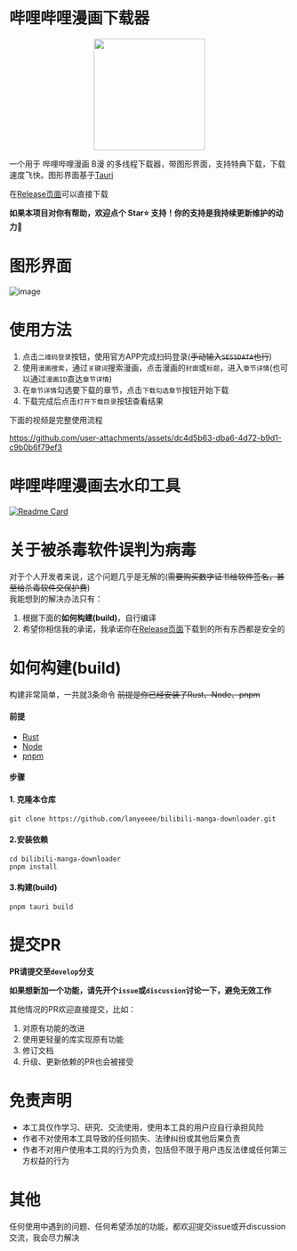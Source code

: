 # 哔哩哔哩漫画下载器

<p align="center">
    <img src="https://github.com/user-attachments/assets/f40919c1-569a-451e-a32f-7b32e8843dc4" width="200" style="align-self: center"/>
</p>



一个用于 哔哩哔哩漫画 B漫 的多线程下载器，带图形界面，支持特典下载，下载速度飞快。图形界面基于[Tauri](https://v2.tauri.app/start/)

在[Release页面](https://github.com/lanyeeee/bilibili-manga-downloader/releases)可以直接下载

**如果本项目对你有帮助，欢迎点个 Star⭐ 支持！你的支持是我持续更新维护的动力🙏**

# 图形界面

![image](https://github.com/user-attachments/assets/09f12266-a3a7-4337-90b9-7be1ae649e88)


# 使用方法

1. 点击`二维码登录`按钮，使用官方APP完成扫码登录(~~手动输入`SESSDATA`也行~~)
2. 使用`漫画搜索`，通过`关键词`搜索漫画，点击漫画的`封面`或`标题`，进入`章节详情`(也可以通过`漫画ID`直达`章节详情`)
3. 在`章节详情`勾选要下载的章节，点击`下载勾选章节`按钮开始下载
4. 下载完成后点击`打开下载目录`按钮查看结果

下面的视频是完整使用流程

https://github.com/user-attachments/assets/dc4d5b63-dba6-4d72-b9d1-c9b0b6f79ef3

# 哔哩哔哩漫画去水印工具

[![Readme Card](https://github-readme-stats.vercel.app/api/pin/?username=lanyeeee&repo=bilibili-manga-watermark-remover)](https://github.com/lanyeeee/bilibili-manga-watermark-remover)   


# 关于被杀毒软件误判为病毒

对于个人开发者来说，这个问题几乎是无解的(~~需要购买数字证书给软件签名，甚至给杀毒软件交保护费~~)  
我能想到的解决办法只有：

1. 根据下面的**如何构建(build)**，自行编译
2. 希望你相信我的承诺，我承诺你在[Release页面](https://github.com/lanyeeee/bilibili-manga-downloader/releases)下载到的所有东西都是安全的

# 如何构建(build)

构建非常简单，一共就3条命令 
~~前提是你已经安装了Rust、Node、pnpm~~

#### 前提

- [Rust](https://www.rust-lang.org/tools/install)
- [Node](https://nodejs.org/en)
- [pnpm](https://pnpm.io/installation)

#### 步骤

#### 1. 克隆本仓库

```
git clone https://github.com/lanyeeee/bilibili-manga-downloader.git
```

#### 2.安装依赖

```
cd bilibili-manga-downloader
pnpm install
```

#### 3.构建(build)

```
pnpm tauri build
```

# 提交PR

**PR请提交至`develop`分支**

**如果想新加一个功能，请先开个`issue`或`discussion`讨论一下，避免无效工作**

其他情况的PR欢迎直接提交，比如：

1. 对原有功能的改进
2. 使用更轻量的库实现原有功能
3. 修订文档
4. 升级、更新依赖的PR也会被接受

# 免责声明

- 本工具仅作学习、研究、交流使用，使用本工具的用户应自行承担风险
- 作者不对使用本工具导致的任何损失、法律纠纷或其他后果负责
- 作者不对用户使用本工具的行为负责，包括但不限于用户违反法律或任何第三方权益的行为

# 其他

任何使用中遇到的问题、任何希望添加的功能，都欢迎提交issue或开discussion交流，我会尽力解决  

